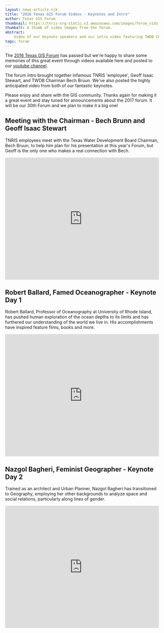 ```yaml
---
layout: news-article.njk
title: "2016 Texas GIS Forum Videos - Keynotes and Intro"
author: Texas GIS Forum
thumbnail: https://tnris-org-static.s3.amazonaws.com/images/forum_vids_th.jpg
thumbalt: A thumb of video images from the forum.
abstract:
    Video of our keynote speakers and our intro video featuring TWDB Chairman Bech Brunn are now available.
tags: forum
---
```

The [2016 Texas GIS Forum](/texas-gis-forum/2016) has passed but we're happy to share some memories of this great event through videos available here and posted to our [youtube channel](https://www.youtube.com/channel/UCOO8R_2mqBDNmVhgxyTcTzw).

The forum intro brought together infamous TNRIS 'employee', Geoff Isaac Stewart, and TWDB Chairman Bech Bruun. We've also posted the highly anticipated video from both of our fantastic keynotes.

Please enjoy and share with the GIS community. Thanks again for making it a great event and stay tuned for announcements about the 2017 forum. It will be our 30th Forum and we plan to make it a big one!

## Meeting with the Chairman - Bech Brunn and Geoff Isaac Stewart

TNRIS employees meet with the Texas Water Development Board Chairman, Bech Bruun, to help him plan for his presentation at this year's Forum, but Geoff is the only one who makes a real connection with Bech.

<iframe width="100%" height="400" src="https://www.youtube.com/embed/sNXLMaxk3us?rel=0" frameborder="0" allowfullscreen></iframe>

## Robert Ballard, Famed Oceanographer - Keynote Day 1

 Robert Ballard, Professor of Oceanography at University of Rhode Island, has pushed human exploration of the ocean depths to its limits and has furthered our understanding of the world we live in. His accomplishments have inspired feature films, books and more.

<iframe width="100%" height="400" src="https://www.youtube.com/embed/BQd-DAJJSRg?rel=0" frameborder="0" allowfullscreen></iframe>

## Nazgol Bagheri, Feminist Geographer - Keynote Day 2

Trained as an architect and Urban Planner, Nazgol Bagheri has transitioned to Geography, employing her other backgrounds to analyze space and social relations, particularly along lines of gender.

<iframe width="100%" height="400" src="https://www.youtube.com/embed/B9rxx1swkb4?rel=0" frameborder="0" allowfullscreen></iframe>
